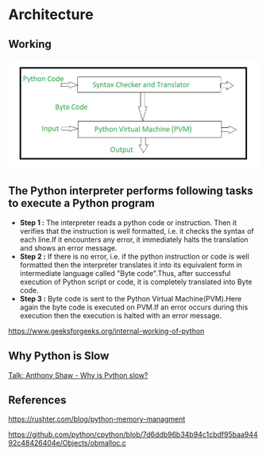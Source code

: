 # Architecture

## Working

![image](../../media/Architecture-image1.jpg)

## The Python interpreter performs following tasks to execute a Python program

- **Step 1 :** The interpreter reads a python code or instruction. Then it verifies that the instruction is well formatted, i.e. it checks the syntax of each line.If it encounters any error, it immediately halts the translation and shows an error message.
- **Step 2 :** If there is no error, i.e. if the python instruction or code is well formatted then the interpreter translates it into its equivalent form in intermediate language called "Byte code".Thus, after successful execution of Python script or code, it is completely translated into Byte code.
- **Step 3 :** Byte code is sent to the Python Virtual Machine(PVM).Here again the byte code is executed on PVM.If an error occurs during this execution then the execution is halted with an error message.

https://www.geeksforgeeks.org/internal-working-of-python

## Why Python is Slow

[Talk: Anthony Shaw - Why is Python slow?](https://www.youtube.com/watch?v=I4nkgJdVZFA&ab_channel=PyCon2020)

## References

https://rushter.com/blog/python-memory-managment

https://github.com/python/cpython/blob/7d6ddb96b34b94c1cbdf95baa94492c48426404e/Objects/obmalloc.c

